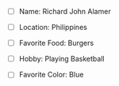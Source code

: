 - [ ] Name: Richard John Alamer
- [ ] Location: Philippines
- [ ] Favorite Food: Burgers
- [ ] Hobby: Playing Basketball

- [ ] Favorite Color: Blue

